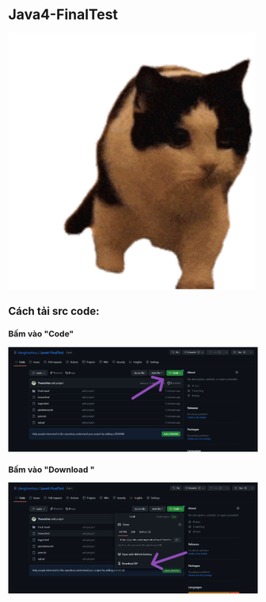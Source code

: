 # Java4-FinalTest

<img src="https://github.com/dangtranhuu/images/blob/main/cat/13-14-13-12-08-15-27-06-cat_ready.gif" width="500">

## Cách tải src code:

### Bấm vào "Code"
<img src="https://github.com/dangtranhuu/images/blob/main/down-code/122434235654.png" width="1000"> 


### Bấm vào "Download "
<img src="https://github.com/dangtranhuu/images/blob/main/down-code/44553346666.png" width="1000"> 

